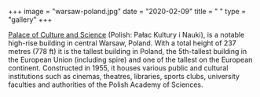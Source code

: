 +++
image = "warsaw-poland.jpg"
date = "2020-02-09"
title = " "
type = "gallery"
+++

[Palace of Culture and Science](https://en.wikipedia.org/w/index.php?title=Palace_of_Culture_and_Science&oldid=945815549) (Polish: Pałac Kultury i Nauki), is a notable high-rise building in central Warsaw, Poland. With a total height of 237 metres (778 ft) it is the tallest building in Poland, the 5th-tallest building in the European Union (including spire) and one of the tallest on the European continent.
Constructed in 1955, it houses various public and cultural institutions such as cinemas, theatres, libraries, sports clubs, university faculties and authorities of the Polish Academy of Sciences.

